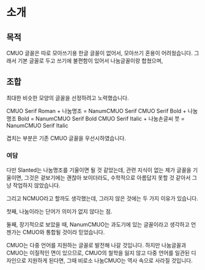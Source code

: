 # 소개

## 목적

CMUO 글꼴은 따로 모아쓰기용 한글 글꼴이 없어서, 모아쓰기 혼용이 어려웠습니다.
그래서 기본 글꼴로 두고 쓰기에 불편함이 있어서 나눔글꼴이랑 합쳤으며,

## 조합

최대한 비슷한 모양의 글꼴을 선정하려고 노력했습니다.

CMUO Serif Roman + 나눔명조 = NanumCMUO Serif
CMUO Serif Bold + 나눔명조 Bold = NanumCMUO Serif Bold
CMUO Serif Italic +  나눔손글씨 붓 = NanumCMUO Serif Italic

겹치는 부분은 기존 CMUO 글꼴을 우선시하였습니다.

### 여담

다만 Slanted는 나눔명조를 기울이면 될 것 같았는데, 관련 지식이 없는 제가 글꼴을 기울이면, 그것은 겉보기에는 괜찮아 보이더라도, 수학적으로 아름답지 못할 것 같아서 그냥 작업하지 않았습니다.

그리고 NCMUO라고 할까도 생각했는데, 그러지 않은 것에는 두 가지 이유가 있습니다.

첫째, 나눔이라는 단어가 의미가 없지 않다는 점.

둘째, 장기적으로 보았을 때, NanumCMUO는 과도기에 있는 글꼴이라고 생각하고 언젠가는 CMUO와 통합될 것이라 믿었습니다. 

CMUO는 다중 언어를 지원하는 글꼴로 발전해 나갈 것입니다. 하지만 나눔글꼴과 CMUO는 이질적인 면이 있으므로, CMUO의 철학을 잃지 않고 다중 언어를 일관된 디자인으로 지원하게 된다면, 그때 비로소 나눔CMUO는 역사 속으로 사라질 것입니다.
